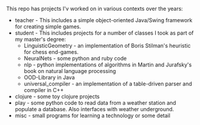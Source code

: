 This repo has projects I'v worked on in various contexts over the years:
* teacher - This includes a simple object-oriented Java/Swing framework for creating simple games.  
* student - This includes projects for a number of classes I took as part of my master's degree: 
	* LinguisticGeometry - an implementation of Boris Stilman's heuristic for chess end-games.
	* NeuralNets - some python and ruby code
	* nlp - python implementations of algorithms in Martin and Jurafsky's book on natural language processing
	* OOD-Library in Java
	* universal_compiler - an implementation of a table-driven parser and compiler in C++
* clojure - some toy clojure projects
* play - some python code to read data from a weather station and populate a database. Also interfaces with weather underground.
* misc - small programs for learning a technology or some detail

